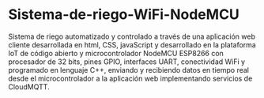 # Sistema-de-riego-WiFi-NodeMCU
Sistema de riego automatizado y controlado a través de una aplicación web cliente desarrollada en html, CSS, javaScript y desarrollado en la plataforma IoT de código abierto y microcontrolador NodeMCU ESP8266 con procesador de 32 bits, pines GPIO, interfaces UART, conectividad WiFi y programado en lenguaje C++, enviando y recibiendo datos en tiempo real desde el microcontrolador a la aplicación web implementando servicios de CloudMQTT.

